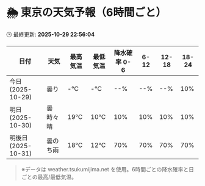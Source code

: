 # 🌦️ 東京の天気予報（6時間ごと）

🕒 最終更新: **2025-10-29 22:56:04**

| 日付 | 天気 | 最高気温 | 最低気温 | 降水確率 0-6 | 6-12 | 12-18 | 18-24 |
|------|------|----------|----------|------------|------|------|------|
| 今日 (2025-10-29) | 曇り | -℃ | -℃ | --% | --% | --% | 10% |
| 明日 (2025-10-30) | 曇時々晴 | 19℃ | 10℃ | 10% | 10% | 10% | 10% |
| 明後日 (2025-10-31) | 曇のち雨 | 18℃ | 12℃ | 70% | 70% | 70% | 70% |

> ※データは weather.tsukumijima.net を使用。6時間ごとの降水確率と日ごとの最高/最低気温。